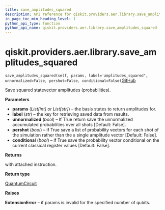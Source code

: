 ```yaml
---
title: save_amplitudes_squared
description: API reference for qiskit.providers.aer.library.save_amplitudes_squared
in_page_toc_min_heading_level: 1
python_api_type: function
python_api_name: qiskit.providers.aer.library.save_amplitudes_squared
---
```


# qiskit.providers.aer.library.save\_amplitudes\_squared

<span id="qiskit.providers.aer.library.save_amplitudes_squared" />

`save_amplitudes_squared(self, params, label='amplitudes_squared', unnormalized=False, pershot=False, conditional=False)`[GitHub](https://github.com/qiskit/qiskit-aer/tree/stable/0.10/qiskit/providers/aer/library/save_instructions/save_amplitudes.py "view source code")

Save squared statevector amplitudes (probabilities).

**Parameters**

*   **params** (*List\[int] or List\[str]*) – the basis states to return amplitudes for.
*   **label** (*str*) – the key for retrieving saved data from results.
*   **unnormalized** (*bool*) – If True return save the unnormalized accumulated probabilities over all shots \[Default: False].
*   **pershot** (*bool*) – if True save a list of probability vectors for each shot of the simulation rather than the a single amplitude vector \[Default: False].
*   **conditional** (*bool*) – if True save the probability vector conditional on the current classical register values \[Default: False].

**Returns**

with attached instruction.

**Return type**

[QuantumCircuit](qiskit.circuit.QuantumCircuit "qiskit.circuit.QuantumCircuit")

**Raises**

**ExtensionError** – if params is invalid for the specified number of qubits.

